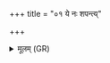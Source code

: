 +++
title = "०१ ये नः शपन्त्य्"

+++
<details><summary>मूलम् (GR)</summary>

ये नः शपन्त्य् अप ते भवन्तु  
वृक्षान् इव वृक्णाꣳ अति ताꣳ अयाम ।  
द्राघीय आयुः प्रतरं दधाना  
वयं देवानां सुमतौ स्याम ॥
</details>